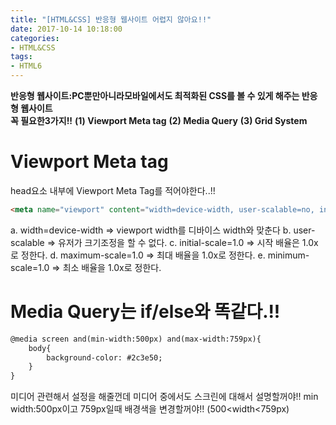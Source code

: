 ```yaml
---
title: "[HTML&CSS] 반응형 웹사이트 어렵지 않아요!!"
date: 2017-10-14 10:18:00
categories:
- HTML&CSS
tags:
- HTML6
---
```

**반응형 웹사이트:PC뿐만아니라모바일에서도 최적화된 CSS를 볼 수 있게 해주는 반응 형 웹사이트**
<br>
 **꼭 필요한3가지!!**
 **(1) Viewport Meta tag**
 **(2) Media Query**
 **(3) Grid System**

# Viewport Meta tag
head요소 내부에 Viewport Meta Tag를 적어야한다..!!
```html
<meta name="viewport" content="width=device-width, user-scalable=no, initial-scale=1.0, maximum-scale=1.0, minimum-scale=1.0">
```
a. width=device-width => viewport width를 디바이스 width와 맞춘다
b. user-scalable => 유저가 크기조정을 할 수 없다.
c. initial-scale=1.0 => 시작 배율은 1.0x로 정한다.
d. maximum-scale=1.0 => 최대 배율을 1.0x로 정한다.
e. minimum-scale=1.0 => 최소 배율을 1.0x로 정한다.
<br>

# Media Query는 if/else와 똑같다.!!
```html
@media screen and(min-width:500px) and(max-width:759px){
    body{
        background-color: #2c3e50;
    }
}
```
미디어 관련해서 설정을 해줄껀데 미디어 중에서도 스크린에 대해서 설명할꺼야!! min width:500px이고 759px일때 배경색을 변경할꺼야!! (500<width<759px)
